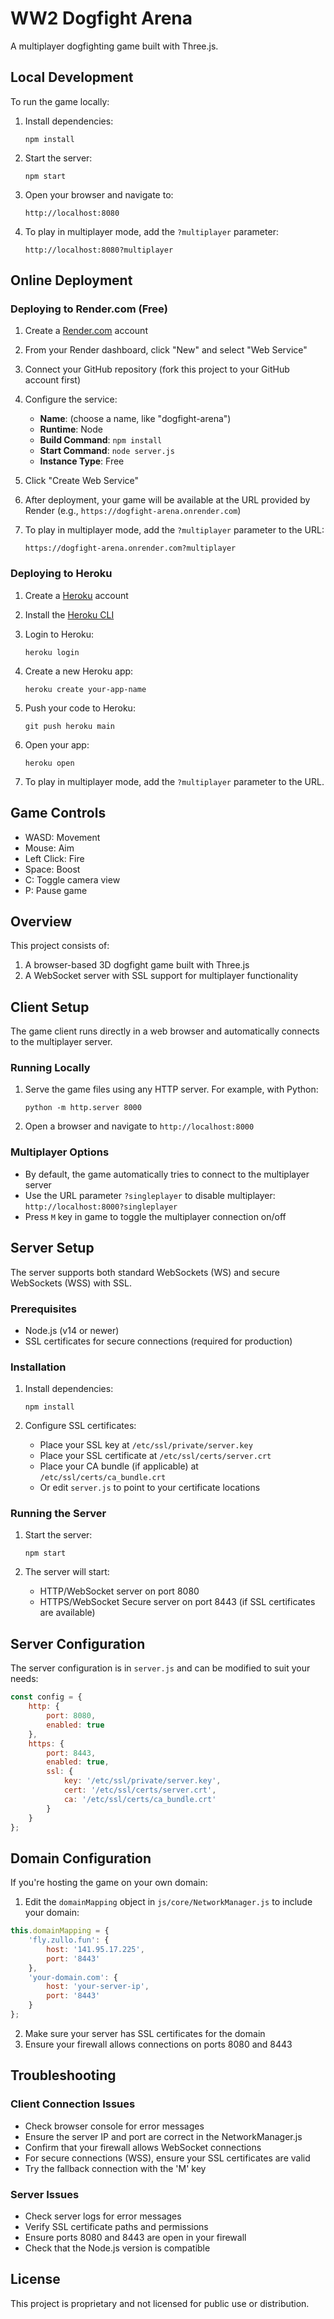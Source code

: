 # WW2 Dogfight Arena

A multiplayer dogfighting game built with Three.js.

## Local Development

To run the game locally:

1. Install dependencies:
   ```
   npm install
   ```

2. Start the server:
   ```
   npm start
   ```

3. Open your browser and navigate to:
   ```
   http://localhost:8080
   ```

4. To play in multiplayer mode, add the `?multiplayer` parameter:
   ```
   http://localhost:8080?multiplayer
   ```

## Online Deployment

### Deploying to Render.com (Free)

1. Create a [Render.com](https://render.com/) account

2. From your Render dashboard, click "New" and select "Web Service"

3. Connect your GitHub repository (fork this project to your GitHub account first)

4. Configure the service:
   - **Name**: (choose a name, like "dogfight-arena")
   - **Runtime**: Node
   - **Build Command**: `npm install`
   - **Start Command**: `node server.js`
   - **Instance Type**: Free

5. Click "Create Web Service"

6. After deployment, your game will be available at the URL provided by Render (e.g., `https://dogfight-arena.onrender.com`)

7. To play in multiplayer mode, add the `?multiplayer` parameter to the URL:
   ```
   https://dogfight-arena.onrender.com?multiplayer
   ```

### Deploying to Heroku

1. Create a [Heroku](https://www.heroku.com/) account

2. Install the [Heroku CLI](https://devcenter.heroku.com/articles/heroku-cli)

3. Login to Heroku:
   ```
   heroku login
   ```

4. Create a new Heroku app:
   ```
   heroku create your-app-name
   ```

5. Push your code to Heroku:
   ```
   git push heroku main
   ```

6. Open your app:
   ```
   heroku open
   ```

7. To play in multiplayer mode, add the `?multiplayer` parameter to the URL.

## Game Controls

- WASD: Movement
- Mouse: Aim
- Left Click: Fire
- Space: Boost
- C: Toggle camera view
- P: Pause game

## Overview

This project consists of:
1. A browser-based 3D dogfight game built with Three.js
2. A WebSocket server with SSL support for multiplayer functionality

## Client Setup

The game client runs directly in a web browser and automatically connects to the multiplayer server.

### Running Locally

1. Serve the game files using any HTTP server. For example, with Python:
   ```
   python -m http.server 8000
   ```

2. Open a browser and navigate to `http://localhost:8000`

### Multiplayer Options

- By default, the game automatically tries to connect to the multiplayer server
- Use the URL parameter `?singleplayer` to disable multiplayer: `http://localhost:8000?singleplayer`
- Press `M` key in game to toggle the multiplayer connection on/off

## Server Setup

The server supports both standard WebSockets (WS) and secure WebSockets (WSS) with SSL.

### Prerequisites

- Node.js (v14 or newer)
- SSL certificates for secure connections (required for production)

### Installation

1. Install dependencies:
   ```
   npm install
   ```

2. Configure SSL certificates:
   - Place your SSL key at `/etc/ssl/private/server.key`
   - Place your SSL certificate at `/etc/ssl/certs/server.crt`
   - Place your CA bundle (if applicable) at `/etc/ssl/certs/ca_bundle.crt`
   - Or edit `server.js` to point to your certificate locations

### Running the Server

1. Start the server:
   ```
   npm start
   ```

2. The server will start:
   - HTTP/WebSocket server on port 8080
   - HTTPS/WebSocket Secure server on port 8443 (if SSL certificates are available)

## Server Configuration

The server configuration is in `server.js` and can be modified to suit your needs:

```javascript
const config = {
    http: {
        port: 8080,
        enabled: true
    },
    https: {
        port: 8443,
        enabled: true,
        ssl: {
            key: '/etc/ssl/private/server.key',
            cert: '/etc/ssl/certs/server.crt',
            ca: '/etc/ssl/certs/ca_bundle.crt'
        }
    }
};
```

## Domain Configuration

If you're hosting the game on your own domain:

1. Edit the `domainMapping` object in `js/core/NetworkManager.js` to include your domain:

```javascript
this.domainMapping = {
    'fly.zullo.fun': {
        host: '141.95.17.225',
        port: '8443'
    },
    'your-domain.com': {
        host: 'your-server-ip',
        port: '8443'
    }
};
```

2. Make sure your server has SSL certificates for the domain
3. Ensure your firewall allows connections on ports 8080 and 8443

## Troubleshooting

### Client Connection Issues

- Check browser console for error messages
- Ensure the server IP and port are correct in the NetworkManager.js
- Confirm that your firewall allows WebSocket connections
- For secure connections (WSS), ensure your SSL certificates are valid
- Try the fallback connection with the 'M' key

### Server Issues

- Check server logs for error messages
- Verify SSL certificate paths and permissions
- Ensure ports 8080 and 8443 are open in your firewall
- Check that the Node.js version is compatible

## License

This project is proprietary and not licensed for public use or distribution. 